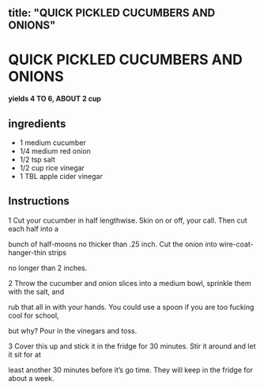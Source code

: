 

title: "QUICK PICKLED CUCUMBERS AND ONIONS"
---
# QUICK PICKLED CUCUMBERS AND ONIONS



#### yields  4 TO 6, ABOUT 2 cup


## ingredients
* 1 medium cucumber 
* 1/4 medium red onion 
* 1/2 tsp salt 
* 1/2 cup rice vinegar 
* 1 TBL apple cider vinegar 



## Instructions
1 Cut your cucumber in half lengthwise. Skin on or off, your call. Then cut each half into a

bunch of half-moons no thicker than .25 inch. Cut the onion into wire-coat-hanger-thin strips

no longer than 2 inches.

2 Throw the cucumber and onion slices into a medium bowl, sprinkle them with the salt, and

rub that all in with your hands. You could use a spoon if you are too fucking cool for school,

but why? Pour in the vinegars and toss.

3 Cover this up and stick it in the fridge for 30 minutes. Stir it around and let it sit for at

least another 30 minutes before it’s go time. They will keep in the fridge for about a week.







